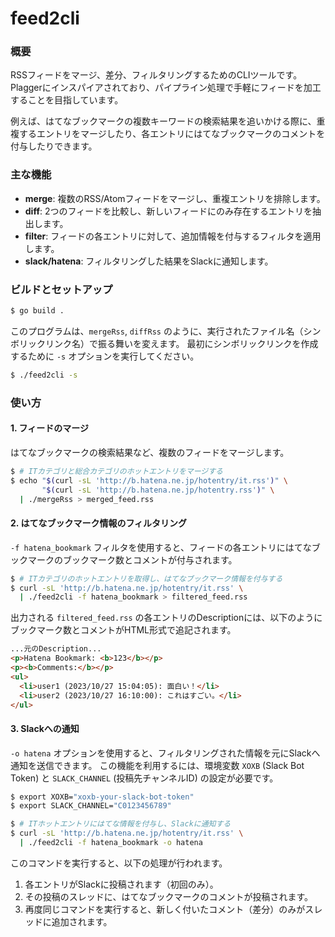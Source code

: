 # feed2cli

### 概要

RSSフィードをマージ、差分、フィルタリングするためのCLIツールです。
Plaggerにインスパイアされており、パイプライン処理で手軽にフィードを加工することを目指しています。

例えば、はてなブックマークの複数キーワードの検索結果を追いかける際に、重複するエントリをマージしたり、各エントリにはてなブックマークのコメントを付与したりできます。

### 主な機能

*   **merge**: 複数のRSS/Atomフィードをマージし、重複エントリを排除します。
*   **diff**: 2つのフィードを比較し、新しいフィードにのみ存在するエントリを抽出します。
*   **filter**: フィードの各エントリに対して、追加情報を付与するフィルタを適用します。
*   **slack/hatena**: フィルタリングした結果をSlackに通知します。

### ビルドとセットアップ

```sh
$ go build .
```

このプログラムは、`mergeRss`, `diffRss` のように、実行されたファイル名（シンボリックリンク名）で振る舞いを変えます。
最初にシンボリックリンクを作成するために `-s` オプションを実行してください。

```sh
$ ./feed2cli -s
```

### 使い方

#### 1. フィードのマージ

はてなブックマークの検索結果など、複数のフィードをマージします。

```sh
$ # ITカテゴリと総合カテゴリのホットエントリをマージする
$ echo "$(curl -sL 'http://b.hatena.ne.jp/hotentry/it.rss')" \
       "$(curl -sL 'http://b.hatena.ne.jp/hotentry.rss')" \
  | ./mergeRss > merged_feed.rss
```

#### 2. はてなブックマーク情報のフィルタリング

`-f hatena_bookmark` フィルタを使用すると、フィードの各エントリにはてなブックマークのブックマーク数とコメントが付与されます。

```sh
$ # ITカテゴリのホットエントリを取得し、はてなブックマーク情報を付与する
$ curl -sL 'http://b.hatena.ne.jp/hotentry/it.rss' \
  | ./feed2cli -f hatena_bookmark > filtered_feed.rss
```

出力される `filtered_feed.rss` の各エントリのDescriptionには、以下のようにブックマーク数とコメントがHTML形式で追記されます。

```html
...元のDescription...
<p>Hatena Bookmark: <b>123</b></p>
<p><b>Comments:</b></p>
<ul>
  <li>user1 (2023/10/27 15:04:05): 面白い！</li>
  <li>user2 (2023/10/27 16:10:00): これはすごい。</li>
</ul>
```

#### 3. Slackへの通知

`-o hatena` オプションを使用すると、フィルタリングされた情報を元にSlackへ通知を送信できます。
この機能を利用するには、環境変数 `XOXB` (Slack Bot Token) と `SLACK_CHANNEL` (投稿先チャンネルID) の設定が必要です。

```sh
$ export XOXB="xoxb-your-slack-bot-token"
$ export SLACK_CHANNEL="C0123456789"

$ # ITホットエントリにはてな情報を付与し、Slackに通知する
$ curl -sL 'http://b.hatena.ne.jp/hotentry/it.rss' \
  | ./feed2cli -f hatena_bookmark -o hatena
```

このコマンドを実行すると、以下の処理が行われます。

1.  各エントリがSlackに投稿されます（初回のみ）。
2.  その投稿のスレッドに、はてなブックマークのコメントが投稿されます。
3.  再度同じコマンドを実行すると、新しく付いたコメント（差分）のみがスレッドに追加されます。

```
